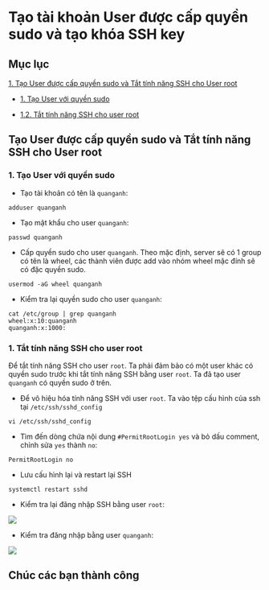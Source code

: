 # Tạo tài khoản User được cấp quyền sudo và tạo khóa SSH key

## Mục lục

[1. Tạo User được cấp quyền sudo và Tắt tính năng SSH cho User root](https://github.com/quanganh1996111/Linux-Tutorial/blob/master/Linux-Onjob-Trainning/Security-and-Firewall/SSH-Configuration/Configure-SSH-keypair.md#1-t%E1%BA%A1o-user-%C4%91%C6%B0%E1%BB%A3c-c%E1%BA%A5p-quy%E1%BB%81n-sudo-v%C3%A0-t%E1%BA%AFt-t%C3%ADnh-n%C4%83ng-ssh-cho-user-root)

- [1. Tạo User với quyền sudo](https://github.com/quanganh1996111/Linux-Tutorial/blob/master/Linux-Onjob-Trainning/Security-and-Firewall/SSH-Configuration/Configure-SSH-keypair.md#11-t%E1%BA%A1o-user-v%E1%BB%9Bi-quy%E1%BB%81n-sudo)

- [1.2. Tắt tính năng SSH cho user root](https://github.com/quanganh1996111/Linux-Tutorial/blob/master/Linux-Onjob-Trainning/Security-and-Firewall/SSH-Configuration/Configure-SSH-keypair.md#12-t%E1%BA%AFt-t%C3%ADnh-n%C4%83ng-ssh-cho-user-root)

## Tạo User được cấp quyền sudo và Tắt tính năng SSH cho User root

### 1. Tạo User với quyền sudo

- Tạo tài khoản có tên là `quanganh`:

`adduser quanganh`

- Tạo mật khẩu cho user `quanganh`:

`passwd quanganh`

- Cấp quyền sudo cho user `quanganh`. Theo mặc định, server sẽ có 1 group có tên là wheel, các thành viên được add vào nhóm wheel mặc đính sẽ có đặc quyền sudo.

`usermod -aG wheel quanganh`

- Kiểm tra lại quyền sudo cho user `quanganh`:

```
cat /etc/group | grep quanganh
wheel:x:10:quanganh
quanganh:x:1000:
```

### 1. Tắt tính năng SSH cho user root

Để tắt tính năng SSH cho user `root`. Ta phải đảm bảo có một user khác có quyền sudo trước khi tắt tính năng SSH bằng user `root`. Ta đã tạo user `quanganh` có quyền sudo ở trên.

- Để vô hiệu hóa tính năng SSH với user `root`. Ta vào tệp cấu hình của ssh tại `/etc/ssh/sshd_config`

`vi /etc/ssh/sshd_config`

- Tìm đến dòng chứa nội dung `#PermitRootLogin yes` và bỏ dấu comment, chỉnh sửa `yes` thành `no`:

`PermitRootLogin no`

- Lưu cấu hình lại và restart lại SSH

`systemctl restart sshd`

- Kiểm tra lại đăng nhập SSH bằng user `root`:

<img src="https://imgur.com/mZSKA4d.png">

- Kiểm tra đăng nhập bằng user `quanganh`:

<img src="https://imgur.com/xdyUUyZ.png">


## Chúc các bạn thành công